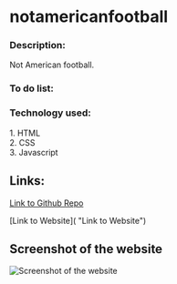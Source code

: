# notamericanfootball

### Description:
Not American football.

### To do list:


### Technology used:
1\. HTML  
2\. CSS     
3\. Javascript

## Links:

[Link to Github Repo](https://github.com/kevinfassu/notamericanfootball "Link to Github Repo")

[Link to Website]( "Link to Website")

## Screenshot of the website

![Screenshot of the website](./assets/imgs/Screenshot.png)